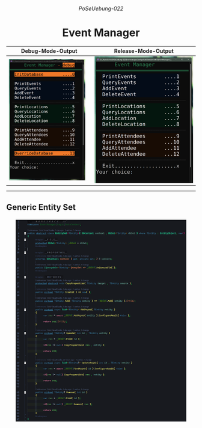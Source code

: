 ###### <p align="center"> PoSeUebung-022 </p>

<div align="center">

# Event Manager

  | Debug-Mode-Output | Release-Mode-Output |
  |--|--|
  | <img src="/img/event-manager-conapp.png" alt="ConApp" width=95%> | <img src="/img/release.png" alt="ConApp-Release" width=100%> | 

---

## <p align="left"> Generic Entity Set </p>
  <img src="/img/generic-entityset.png" alt="generic Entity Set" width=90%>
  
</div>
